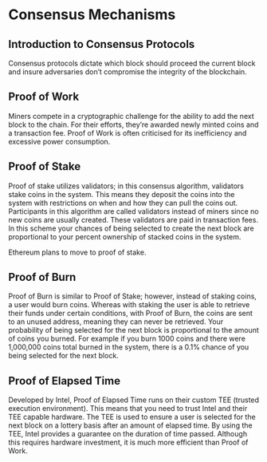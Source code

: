 # Consensus Mechanisms

## Introduction to Consensus Protocols

Consensus protocols dictate which block should proceed the current block and insure adversaries don’t compromise the integrity of the blockchain.

## Proof of Work

Miners compete in a cryptographic challenge for the ability to add the next block to the chain. For their efforts, they’re awarded newly minted coins and a transaction fee. Proof of Work is often criticised for its inefficiency and excessive power consumption.

## Proof of Stake

Proof of stake utilizes validators; in this consensus algorithm, validators stake coins in the system. This means they deposit the coins into the system with restrictions on when and how they can pull the coins out. Participants in this algorithm are called validators instead of miners since no new coins are usually created. These validators are paid in transaction fees. In this scheme your chances of being selected to create the next block are proportional to your percent ownership of stacked coins in the system. 

Ethereum plans to move to proof of stake. 

## Proof of Burn 

Proof of Burn is similar to Proof of Stake; however, instead of staking coins, a user would burn coins. Whereas with staking the user is able to retrieve their funds under certain conditions, with Proof of Burn, the coins are sent to an unused address, meaning they can never be retrieved. Your probability of being selected for the next block is proportional to the amount of coins you burned. For example if you burn 1000 coins and there were 1,000,000 coins total burned in the system, there is a 0.1% chance of you being selected for the next block. 

## Proof of Elapsed Time

Developed by Intel, Proof of Elapsed Time runs on their custom TEE (trusted execution environment). This means that you need to trust Intel and their TEE capable hardware. The TEE is used to ensure a user is selected for the next block on a lottery basis after an amount of elapsed time. By using the TEE, Intel provides a guarantee on the duration of time passed. Although this requires hardware investment, it is much more efficient than Proof of Work.  


